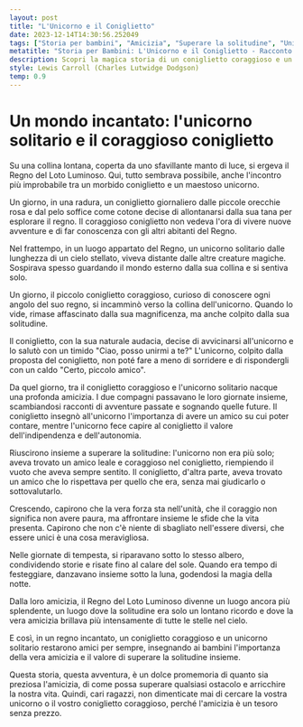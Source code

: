 ```yaml
---
layout: post
title: "L'Unicorno e il Coniglietto"
date: 2023-12-14T14:30:56.252049
tags: ["Storia per bambini", "Amicizia", "Superare la solitudine", "Unicorno e coniglietto"]
metatitle: "Storia per Bambini: L'Unicorno e il Coniglietto - Racconto Educativo e Divertente"
description: Scopri la magica storia di un coniglietto coraggioso e un unicorno solitario nel Regno del Loto Luminoso. Un'avventura che insegna l'importanza dell'amicizia e il valore di superare la solitudine. Una favola per bambini che arricchisce la vita con lezioni preziose.
style: Lewis Carroll (Charles Lutwidge Dodgson)
temp: 0.9
---
```

# Un mondo incantato: l'unicorno solitario e il coraggioso coniglietto

Su una collina lontana, coperta da uno sfavillante manto di luce, si ergeva il Regno del Loto Luminoso. Qui, tutto sembrava possibile, anche l'incontro più improbabile tra un morbido coniglietto e un maestoso unicorno.

Un giorno, in una radura, un coniglietto giornaliero dalle piccole orecchie rosa e dal pelo soffice come cotone decise di allontanarsi dalla sua tana per esplorare il regno. Il coraggioso coniglietto non vedeva l'ora di vivere nuove avventure e di far conoscenza con gli altri abitanti del Regno.

Nel frattempo, in un luogo appartato del Regno, un unicorno solitario dalle lunghezza di un cielo stellato, viveva distante dalle altre creature magiche. Sospirava spesso guardando il mondo esterno dalla sua collina e si sentiva solo.

Un giorno, il piccolo coniglietto coraggioso, curioso di conoscere ogni angolo del suo regno, si incamminò verso la collina dell'unicorno. Quando lo vide, rimase affascinato dalla sua magnificenza, ma anche colpito dalla sua solitudine.

Il coniglietto, con la sua naturale audacia, decise di avvicinarsi all'unicorno e lo salutò con un timido "Ciao, posso unirmi a te?" L'unicorno, colpito dalla proposta del coniglietto, non poté fare a meno di sorridere e di rispondergli con un caldo "Certo, piccolo amico".

Da quel giorno, tra il coniglietto coraggioso e l'unicorno solitario nacque una profonda amicizia. I due compagni passavano le loro giornate insieme, scambiandosi racconti di avventure passate e sognando quelle future. Il coniglietto insegnò all'unicorno l'importanza di avere un amico su cui poter contare, mentre l'unicorno fece capire al coniglietto il valore dell'indipendenza e dell'autonomia.

Riuscirono insieme a superare la solitudine: l'unicorno non era più solo; aveva trovato un amico leale e coraggioso nel coniglietto, riempiendo il vuoto che aveva sempre sentito. Il coniglietto, d'altra parte, aveva trovato un amico che lo rispettava per quello che era, senza mai giudicarlo o sottovalutarlo. 

Crescendo, capirono che la vera forza sta nell'unità, che il coraggio non significa non avere paura, ma affrontare insieme le sfide che la vita presenta. Capirono che non c'è niente di sbagliato nell'essere diversi, che essere unici è una cosa meravigliosa.

Nelle giornate di tempesta, si riparavano sotto lo stesso albero, condividendo storie e risate fino al calare del sole. Quando era tempo di festeggiare, danzavano insieme sotto la luna, godendosi la magia della notte. 

Dalla loro amicizia, il Regno del Loto Luminoso divenne un luogo ancora più splendente, un luogo dove la solitudine era solo un lontano ricordo e dove la vera amicizia brillava più intensamente di tutte le stelle nel cielo.

E così, in un regno incantato, un coniglietto coraggioso e un unicorno solitario restarono amici per sempre, insegnando ai bambini l'importanza della vera amicizia e il valore di superare la solitudine insieme.

Questa storia, questa avventura, è un dolce promemoria di quanto sia preziosa l'amicizia, di come possa superare qualsiasi ostacolo e arricchire la nostra vita. Quindi, cari ragazzi, non dimenticate mai di cercare la vostra unicorno o il vostro coniglietto coraggioso, perché l'amicizia è un tesoro senza prezzo.

        